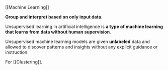[[Machine Learning]]

**Group and interpret based on only input data.**

Unsupervised learning in artificial intelligence is **a type of machine learning that learns from data without human supervision**. 

Unsupervised machine learning models are given **unlabeled** data and allowed to discover patterns and insights without any explicit guidance or instruction.

For [[Clustering]].


